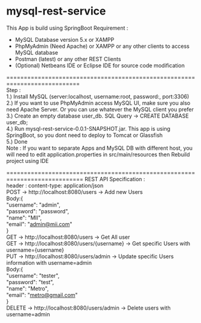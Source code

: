 # mysql-rest-service
This App is build using SpringBoot
Requirement :
- MySQL Database version 5.x or XAMPP
- PhpMyAdmin (Need Apache) or XAMPP or any other clients to access MySQL database
- Postman (latest) or any other REST Clients
- (Optional) Netbeans IDE or Eclipse IDE for source code modification

===========================================================================  
Step :  
1.) Install MySQL (server:localhost, username:root, password:, port:3306)  
2.) If you want to use PhpMyAdmin access MySQL UI, make sure you also need Apache Server. Or you can use whatever the MySQL client you prefer  
3.) Create an empty database user_db. SQL Query -> CREATE DATABASE user_db;  
4.) Run mysql-rest-service-0.0.1-SNAPSHOT.jar. This app is using SpringBoot, so you dont need to deploy to Tomcat or Glassfish  
5.) Done  
Note : If you want to separate Apps and MySQL DB with different host, you will need to edit application.properties in src/main/resources then Rebuild project using IDE  

============================================================================ 
REST API Specification :  
header : content-type: application/json  
POST -> http://localhost:8080/users -> Add new Users  
Body:{  
 "username": "admin",  
 "password": "password",  
 "name": "MII",  
 "email": "admin@mii.com"  
}  
GET -> http://localhost:8080/users -> Get All user  
GET -> http://localhost:8080/users/{username} -> Get specific Users with username={username}  
PUT -> http://localhost:8080/users/admin -> Update specific Users information with username=admin  
Body:{  
 "username": "tester",  
 "password": "test",  
 "name": "Metro",  
 "email": "metro@gmail.com"  
}  
DELETE -> http://localhost:8080/users/admin -> Delete users with username=admin  
